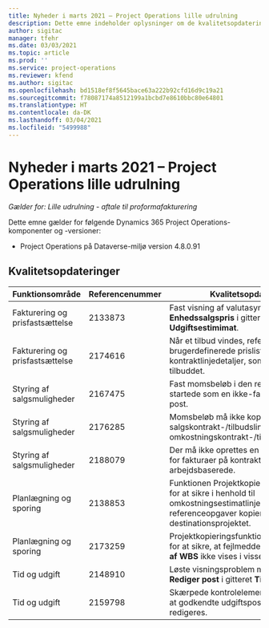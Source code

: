 ```yaml
---
title: Nyheder i marts 2021 – Project Operations lille udrulning
description: Dette emne indeholder oplysninger om de kvalitetsopdateringer, der er tilgængelige i udgivelsen i marts 2021 til den lille udrulning af Project Operations.
author: sigitac
manager: tfehr
ms.date: 03/03/2021
ms.topic: article
ms.prod: ''
ms.service: project-operations
ms.reviewer: kfend
ms.author: sigitac
ms.openlocfilehash: bd1518ef8f5645bace63a222b92cfd16d9c19a21
ms.sourcegitcommit: f78087174a8512199a1bcbd7e8610bbc80e64801
ms.translationtype: HT
ms.contentlocale: da-DK
ms.lasthandoff: 03/04/2021
ms.locfileid: "5499988"
---
```

# <a name="whats-new-march-2021---project-operations-lite-deployment"></a>Nyheder i marts 2021 – Project Operations lille udrulning

_Gælder for: Lille udrulning - aftale til proformafakturering_


Dette emne gælder for følgende Dynamics 365 Project Operations-komponenter og -versioner:

- Project Operations på Dataverse-miljø version 4.8.0.91 

## <a name="quality-updates"></a>Kvalitetsopdateringer

| **Funktionsområde** | **Referencenummer** | **Kvalitetsopdatering** |
| --- | --- | --- |
| Fakturering og prisfastsættelse | 2133873 | Fast visning af valutasymbolet for **Enhedssalgspris** i gitteret **Udgiftsestimimat**. |
| Fakturering og prisfastsættelse | 2174616 | Når et tilbud vindes, refereres der til den brugerdefinerede prisliste for kontrakten i kontraktlinjedetaljer, som kopieres fra tilbuddet. |
| Styring af salgsmuligheder | 2167475 | Fast momsbeløb i den rette faktura, der startede som en ikke-faktureret faktisk post. |
| Styring af salgsmuligheder | 2176285 | Momsbeløb må ikke kopieres fra salgskontrakt-/tilbudslinjedetaljer til omkostningskontrakt-/tilbudslinjedetaljer. |
| Styring af salgsmuligheder | 2188079 | Der må ikke oprettes en opdelingsregel for fakturaer på kontrakter, der ikke er arbejdsbaserede. |
| Planlægning og sporing | 2138853 | Funktionen Projektkopiering er opdateret for at sikre i henhold til omkostningsestimatlinjer, at referenceopgaver kopieres til destinationsprojektet. |
| Planlægning og sporing | 2173259 | Projektkopieringsfunktionen er opdateret for at sikre, at fejlmeddelelsen **Kopiering af WBS** ikke vises i visse scenarier. |
| Tid og udgift | 2148910 | Løste visningsproblem med siden **Rediger post** i gitteret **Tidsregistrering**. |
| Tid og udgift | 2159798 | Skærpede kontrolelementer for at sikre, at godkendte udgiftsposter ikke kan redigeres. |


